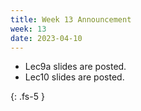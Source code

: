 ```yaml
---
title: Week 13 Announcement
week: 13
date: 2023-04-10
---
```


* Lec9a slides are posted.
* Lec10 slides are posted.

{: .fs-5 }

